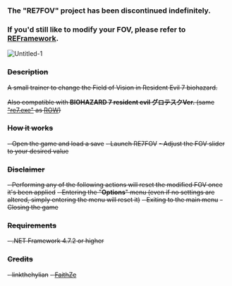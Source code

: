 ### The "RE7FOV" project has been discontinued indefinitely.

### If you'd still like to modify your FOV, please refer to [REFramework](https://github.com/praydog/REFramework-nightly/releases).

![Untitled-1](https://user-images.githubusercontent.com/20933012/191426635-2d4231bc-aad0-4ada-bd03-13683c898186.png)


### ~~Description~~

~~A small trainer to change the Field of Vision in Resident Evil 7 biohazard.~~

~~Also compatible with **BIOHAZARD 7 resident evil グロテスクVer.** (same ["re7.exe"](https://steamdb.info/depot/530941/) as [ROW](https://i.imgur.com/ybB1cAb.png))~~

### ~~How it works~~
~~- Open the game and load a save~~
~~- Launch RE7FOV~~
~~- Adjust the FOV slider to your desired value~~

### ~~Disclaimer~~
~~- Performing any of the following actions will reset the modified FOV once it's been applied~~
  ~~- Entering the "**Options**" menu (even if no settings are altered, simply entering the menu will reset it)~~
  ~~- Exiting to the main menu~~
  ~~- Closing the game~~

### ~~Requirements~~
~~- .NET Framework 4.7.2 or higher~~

### ~~Credits~~
~~- linkthehylian~~
~~- [FaithZe](https://github.com/faiithze)~~
